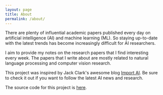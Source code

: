 ```yaml
---
layout: page
title: About
permalink: /about/
---
```


There are plenty of influential academic papers published every day on artificial intelligence (AI) and machine learning (ML). So staying up-to-date with the latest trends has become increasingly difficult for AI researchers. 

I aim to provide my notes on the research papers that I find interesting every week. The papers that I write about are mostly related to natural language processing and computer vision research.

This project was inspired by Jack Clark's awesome blog [Import AI](https://jack-clark.net/). Be sure to check it out if you want to follow the latest AI news and research.

The source code for this project is [here](https://github.com/aiweekly/aiweekly.github.io).
